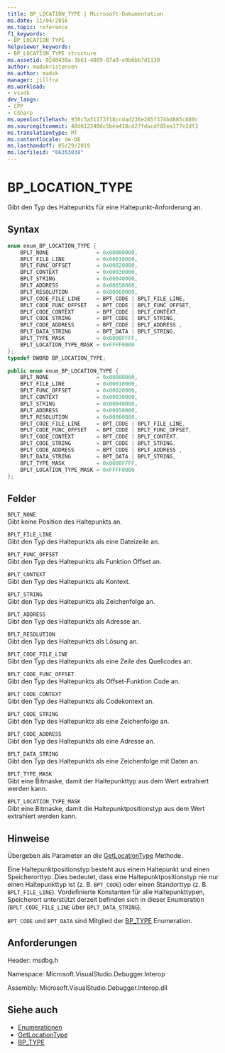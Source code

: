 ```yaml
---
title: BP_LOCATION_TYPE | Microsoft-Dokumentation
ms.date: 11/04/2016
ms.topic: reference
f1_keywords:
- BP_LOCATION_TYPE
helpviewer_keywords:
- BP_LOCATION_TYPE structure
ms.assetid: 0248430a-3b61-4809-87a9-e9b6bb7d1130
author: madskristensen
ms.author: madsk
manager: jillfra
ms.workload:
- vssdk
dev_langs:
- CPP
- CSharp
ms.openlocfilehash: 930c3a51173f18ccdad236e285f374bd885c880c
ms.sourcegitcommit: 40d612240dc5bea418cd27fdacdf85ea177e2df3
ms.translationtype: MT
ms.contentlocale: de-DE
ms.lasthandoff: 05/29/2019
ms.locfileid: "66353038"
---
```

# <a name="bplocationtype"></a>BP_LOCATION_TYPE
Gibt den Typ des Haltepunkts für eine Haltepunkt-Anforderung an.

## <a name="syntax"></a>Syntax

```cpp
enum enum_BP_LOCATION_TYPE {
    BPLT_NONE               = 0x00000000,
    BPLT_FILE_LINE          = 0x00010000,
    BPLT_FUNC_OFFSET        = 0x00020000,
    BPLT_CONTEXT            = 0x00030000,
    BPLT_STRING             = 0x00040000,
    BPLT_ADDRESS            = 0x00050000,
    BPLT_RESOLUTION         = 0x00060000,
    BPLT_CODE_FILE_LINE     = BPT_CODE | BPLT_FILE_LINE,
    BPLT_CODE_FUNC_OFFSET   = BPT_CODE | BPLT_FUNC_OFFSET,
    BPLT_CODE_CONTEXT       = BPT_CODE | BPLT_CONTEXT,
    BPLT_CODE_STRING        = BPT_CODE | BPLT_STRING,
    BPLT_CODE_ADDRESS       = BPT_CODE | BPLT_ADDRESS ,
    BPLT_DATA_STRING        = BPT_DATA | BPLT_STRING,
    BPLT_TYPE_MASK          = 0x0000FFFF,
    BPLT_LOCATION_TYPE_MASK = 0xFFFF0000
};
typedef DWORD BP_LOCATION_TYPE;
```

```csharp
public enum enum_BP_LOCATION_TYPE {
    BPLT_NONE               = 0x00000000,
    BPLT_FILE_LINE          = 0x00010000,
    BPLT_FUNC_OFFSET        = 0x00020000,
    BPLT_CONTEXT            = 0x00030000,
    BPLT_STRING             = 0x00040000,
    BPLT_ADDRESS            = 0x00050000,
    BPLT_RESOLUTION         = 0x00060000,
    BPLT_CODE_FILE_LINE     = BPT_CODE | BPLT_FILE_LINE,
    BPLT_CODE_FUNC_OFFSET   = BPT_CODE | BPLT_FUNC_OFFSET,
    BPLT_CODE_CONTEXT       = BPT_CODE | BPLT_CONTEXT,
    BPLT_CODE_STRING        = BPT_CODE | BPLT_STRING,
    BPLT_CODE_ADDRESS       = BPT_CODE | BPLT_ADDRESS ,
    BPLT_DATA_STRING        = BPT_DATA | BPLT_STRING,
    BPLT_TYPE_MASK          = 0x0000FFFF,
    BPLT_LOCATION_TYPE_MASK = 0xFFFF0000
};
```

## <a name="fields"></a>Felder
`BPLT_NONE`\
Gibt keine Position des Haltepunkts an.

`BPLT_FILE_LINE`\
Gibt den Typ des Haltepunkts als eine Dateizeile an.

`BPLT_FUNC_OFFSET`\
Gibt den Typ des Haltepunkts als Funktion Offset an.

`BPLT_CONTEXT`\
Gibt den Typ des Haltepunkts als Kontext.

`BPLT_STRING`\
Gibt den Typ des Haltepunkts als Zeichenfolge an.

`BPLT_ADDRESS`\
Gibt den Typ des Haltepunkts als Adresse an.

`BPLT_RESOLUTION`\
Gibt den Typ des Haltepunkts als Lösung an.

`BPLT_CODE_FILE_LINE`\
Gibt den Typ des Haltepunkts als eine Zeile des Quellcodes an.

`BPLT_CODE_FUNC_OFFSET`\
Gibt den Typ des Haltepunkts als Offset-Funktion Code an.

`BPLT_CODE_CONTEXT`\
Gibt den Typ des Haltepunkts als Codekontext an.

`BPLT_CODE_STRING`\
Gibt den Typ des Haltepunkts als eine Zeichenfolge an.

`BPLT_CODE_ADDRESS`\
Gibt den Typ des Haltepunkts als eine Adresse an.

`BPLT_DATA_STRING`\
Gibt den Typ des Haltepunkts als eine Zeichenfolge mit Daten an.

`BPLT_TYPE_MASK`\
Gibt eine Bitmaske, damit der Haltepunkttyp aus dem Wert extrahiert werden kann.

`BPLT_LOCATION_TYPE_MASK`\
Gibt eine Bitmaske, damit die Haltepunktpositionstyp aus dem Wert extrahiert werden kann.

## <a name="remarks"></a>Hinweise
Übergeben als Parameter an die [GetLocationType](../../../extensibility/debugger/reference/idebugbreakpointrequest2-getlocationtype.md) Methode.

Eine Haltepunktpositionstyp besteht aus einem Haltepunkt und einen Speicherorttyp. Dies bedeutet, dass eine Haltepunktpositionstyp nie nur einen Haltepunkttyp ist (z. B. `BPT_CODE`) oder einen Standorttyp (z. B. `BPLT_FILE_LINE`). Vordefinierte Konstanten für alle Haltepunkttypen, Speicherort unterstützt derzeit befinden sich in dieser Enumeration (`BPLT_CODE_FILE_LINE` über `BPLT_DATA_STRING`).

`BPT_CODE` und `BPT_DATA` sind Mitglied der [BP_TYPE](../../../extensibility/debugger/reference/bp-type.md) Enumeration.

## <a name="requirements"></a>Anforderungen
Header: msdbg.h

Namespace: Microsoft.VisualStudio.Debugger.Interop

Assembly: Microsoft.VisualStudio.Debugger.Interop.dll

## <a name="see-also"></a>Siehe auch
- [Enumerationen](../../../extensibility/debugger/reference/enumerations-visual-studio-debugging.md)
- [GetLocationType](../../../extensibility/debugger/reference/idebugbreakpointrequest2-getlocationtype.md)
- [BP_TYPE](../../../extensibility/debugger/reference/bp-type.md)
